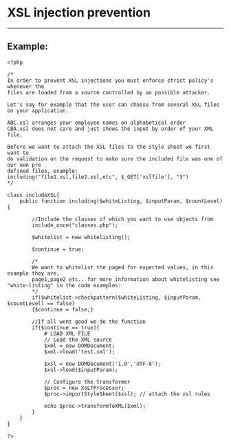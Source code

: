 # XSL injection prevention
-------

## Example:


    <?php

	/*
	In order to prevent XSL injections you must enforce strict policy's whenever the
	files are loaded from a source controlled by an possible attacker.

	Let's say for example that the user can choose from several XSL files on your application.

	ABC.xsl arranges your employee names on alphabetical order
	CBA.xsl does not care and just shows the input by order of your XML file.

	Before we want to attach the XSL files to the style sheet we first want to
	do validation on the request to make sure the included file was one of our own pre
	defined files, example:
	including("file1.xsl,file2.xsl,etc", $_GET['xslfile'], "3")
	*/

	class includeXSL{
		public function including($whiteListing, $inputParam, $countLevel){

			//Include the classes of which you want to use objects from
			include_once("classes.php");

			$whitelist = new whitelisting();

			$continue = true;

			/*
			We want to whitelist the paged for expected values, in this example they are,
			page1,page2 etc.. for more information about whitelisting see "white-listing" in the code examples:
			*/
			if($whitelist->checkpattern($whiteListing, $inputParam, $countLevel) == false)
			{$continue = false;}

			//If all went good we do the function
			if($continue == true){
				# LOAD XML FILE
				// Load the XML source
				$xml = new DOMDocument;
				$xml->load('test.xml');

				$xsl = new DOMDocument('1.0','UTF-8');
				$xsl->load($inputParam);

				// Configure the transformer
				$proc = new XSLTProcessor;
				$proc->importStyleSheet($xsl); // attach the xsl rules

				echo $proc->transformToXML($xml);
			}
		}
	}

    ?>
